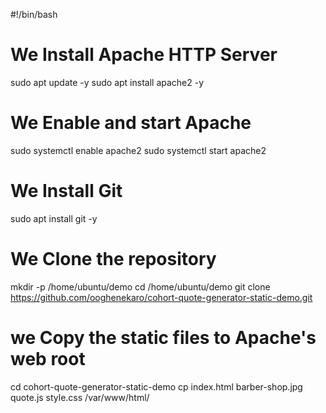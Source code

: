 #!/bin/bash
# We Install Apache HTTP Server
sudo apt update -y
sudo apt install apache2 -y

# We Enable and start Apache
sudo systemctl enable apache2
sudo systemctl start apache2

# We Install Git
sudo apt install git -y

# We Clone the repository
mkdir -p /home/ubuntu/demo
cd /home/ubuntu/demo
git clone https://github.com/ooghenekaro/cohort-quote-generator-static-demo.git

# we Copy the static files to Apache's web root
cd cohort-quote-generator-static-demo
cp index.html barber-shop.jpg quote.js style.css /var/www/html/
